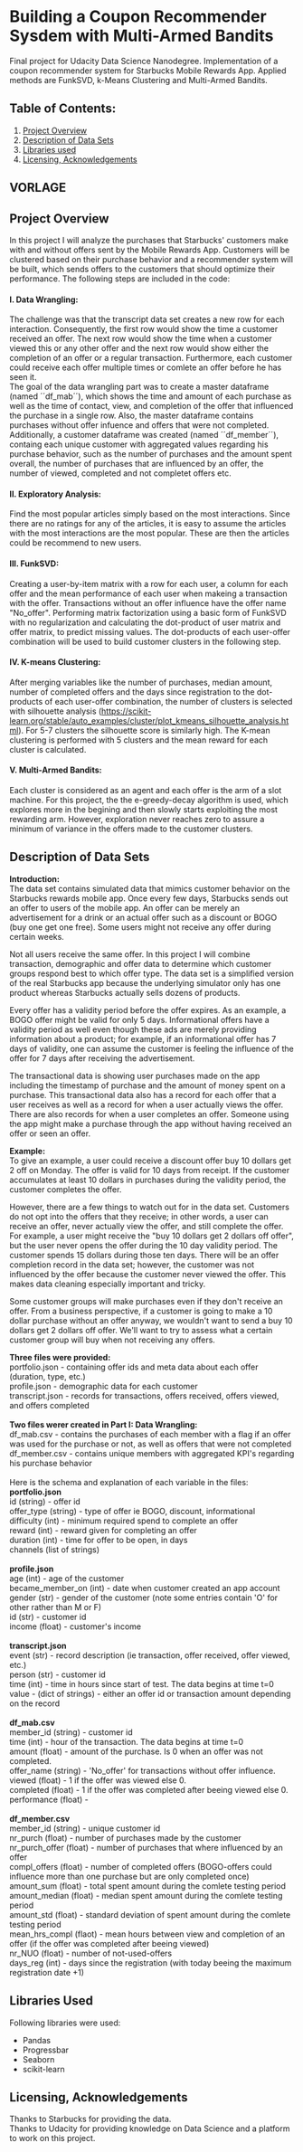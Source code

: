 # Building a Coupon Recommender Sysdem with Multi-Armed Bandits
Final project for Udacity Data Science Nanodegree. Implementation of a coupon recommender system for Starbucks Mobile Rewards App. Applied methods are FunkSVD, k-Means Clustering and Multi-Armed Bandits. 

## **Table of Contents:**
1. [Project Overview](README.md#project-Overview)
2. [Description of Data Sets](README.md#description-of-data-sets)
3. [Libraries used](README.md#libraries-used)
4. [Licensing, Acknowledgements](README.md#licensing-acknowledgements)

## VORLAGE
## **Project Overview**<br/>
In this project I will analyze the purchases that Starbucks' customers make with and without offers sent by the Mobile Rewards App. Customers will be clustered based on their purchase behavior and a recommender system will be built, which sends offers to the customers that should optimize their performance. The following steps are included in the code:

#### I. Data Wrangling: <br/>
The challenge was that the transcript data set creates a new row for each interaction. Consequently, the first row would show the time a customer received an offer. The next row would show the time when a customer viewed this or any other offer and the next row would show either the completion of an offer or a regular transaction. Furthermore, each customer could receive each offer multiple times or comlete an offer before he has seen it.<br/> 
The goal of the data wrangling part was to create a master dataframe (named ´´df_mab´´), which shows the time and amount of each purchase as well as the time of contact, view, and completion of the offer that influenced the purchase in a single row. Also, the master dataframe contains purchases without offer infuence and offers that were not completed.<br/> 
Additionally, a customer dataframe was created (named ´´df_member´´), containg each unique customer with aggregated values regarding his purchase behavior, such as the number of purchases and the amount spent overall, the number of purchases that are influenced by an offer, the number of viewed, completed and not completet offers etc.

#### II. Exploratory Analysis: <br/>
Find the most popular articles simply based on the most interactions. Since there are no ratings for any of the articles, it is easy to assume the articles with the most interactions are the most popular. These are then the articles could be recommend to new users.

#### III. FunkSVD:<br/>
Creating a user-by-item matrix with a row for each user, a column for each offer and the mean performance of each user when makeing a transaction with the offer. Transactions without an offer influence have the offer name "No_offer". Performing matrix factorization using a basic form of FunkSVD with no regularization and calculating the dot-product of user matrix and offer matrix, to predict missing values. The dot-products of each user-offer combination will be used to build customer clusters in the following step.

#### IV. K-means Clustering:<br/>
After merging variables like the number of purchases, median amount, number of completed offers and the days since registration to the dot-products of each user-offer combination, the number of clusters is selected with silhouette analysis (https://scikit-learn.org/stable/auto_examples/cluster/plot_kmeans_silhouette_analysis.html). For 5-7 clusters the silhouette score is similarly high. The K-mean clustering is performed with 5 clusters and the mean reward for each cluster is calculated.

#### V. Multi-Armed Bandits: <br/>
Each cluster is considered as an agent and each offer is the arm of a slot machine. For this project, the the e-greedy-decay algorithm is used, which explores more in the begining and then slowly starts exploiting the most rewarding arm. However, exploration never reaches zero to assure a minimum of variance in the offers made to the customer clusters.

## **Description of Data Sets**<br/>

**Introduction:**<br/>
The data set contains simulated data that mimics customer behavior on the Starbucks rewards mobile app. Once every few days, Starbucks sends out an offer to users of the mobile app. An offer can be merely an advertisement for a drink or an actual offer such as a discount or BOGO (buy one get one free). Some users might not receive any offer during certain weeks.<br/>

Not all users receive the same offer. In this project I will combine transaction, demographic and offer data to determine which customer groups respond best to which offer type. The data set is a simplified version of the real Starbucks app because the underlying simulator only has one product whereas Starbucks actually sells dozens of products.<br/>

Every offer has a validity period before the offer expires. As an example, a BOGO offer might be valid for only 5 days. Informational offers have a validity period as well even though these ads are merely providing information about a product; for example, if an informational offer has 7 days of validity, one can assume the customer is feeling the influence of the offer for 7 days after receiving the advertisement.<br/>

The transactional data is showing user purchases made on the app including the timestamp of purchase and the amount of money spent on a purchase. This transactional data also has a record for each offer that a user receives as well as a record for when a user actually views the offer. There are also records for when a user completes an offer. Someone using the app might make a purchase through the app without having received an offer or seen an offer.<br/>

**Example:**<br/>
To give an example, a user could receive a discount offer buy 10 dollars get 2 off on Monday. The offer is valid for 10 days from receipt. If the customer accumulates at least 10 dollars in purchases during the validity period, the customer completes the offer.<br/>

However, there are a few things to watch out for in the data set. Customers do not opt into the offers that they receive; in other words, a user can receive an offer, never actually view the offer, and still complete the offer. For example, a user might receive the "buy 10 dollars get 2 dollars off offer", but the user never opens the offer during the 10 day validity period. The customer spends 15 dollars during those ten days. There will be an offer completion record in the data set; however, the customer was not influenced by the offer because the customer never viewed the offer. This makes data cleaning especially important and tricky.<br/>

Some customer groups will make purchases even if they don't receive an offer. From a business perspective, if a customer is going to make a 10 dollar purchase without an offer anyway, we wouldn't want to send a buy 10 dollars get 2 dollars off offer. We'll want to try to assess what a certain customer group will buy when not receiving any offers.<br/>

**Three files were provided:**<br/>
portfolio.json - containing offer ids and meta data about each offer (duration, type, etc.)<br/>
profile.json - demographic data for each customer<br/>
transcript.json - records for transactions, offers received, offers viewed, and offers completed<br/>
<br/>
**Two files werer created in Part I: Data Wrangling:**<br/>
df_mab.csv - contains the purchases of each member with a flag if an offer was used for the purchase or not, as well as offers that were not completed<br/>
df_member.csv - contains unique members with aggregated KPI's regarding his purchase behavior<br/>
<br/>
Here is the schema and explanation of each variable in the files:<br/>
**portfolio.json**<br/>
id (string) - offer id<br/>
offer_type (string) - type of offer ie BOGO, discount, informational<br/>
difficulty (int) - minimum required spend to complete an offer<br/>
reward (int) - reward given for completing an offer<br/>
duration (int) - time for offer to be open, in days<br/>
channels (list of strings)<br/>
<br/>
**profile.json**<br/>
age (int) - age of the customer<br/>
became_member_on (int) - date when customer created an app account<br/>
gender (str) - gender of the customer (note some entries contain 'O' for other rather than M or F)<br/>
id (str) - customer id<br/>
income (float) - customer's income<br/>
<br/>
**transcript.json**<br/>
event (str) - record description (ie transaction, offer received, offer viewed, etc.)<br/>
person (str) - customer id<br/>
time (int) - time in hours since start of test. The data begins at time t=0<br/>
value - (dict of strings) - either an offer id or transaction amount depending on the record<br/>
<br/>
**df_mab.csv**<br/>
member_id (string) - customer id <br/>
time (int) - hour of the transaction. The data begins at time t=0<br/>
amount (float) - amount of the purchase. Is 0 when an offer was not completed.<br/>
offer_name (string) - 'No_offer' for transactions without offer influence.<br/>
viewed (float) - 1 if the offer was viewed else 0.<br/>
completed (float) - 1 if the offer was completed after beeing viewed else 0.<br/>
performance (float) - <br/>
<br/>
**df_member.csv**<br/>
member_id (string) - unique customer id <br/>
nr_purch (float) - number of purchases made by the customer<br/>
nr_purch_offer (float) - number of purchases that where influenced by an offer<br/>
compl_offers (float) - number of completed offers (BOGO-offers could influence more than one purchase but are only completed once)<br/>
amount_sum (float) - total spent amount during the comlete testing period<br/>
amount_median (float) - median spent amount during the comlete testing period<br/>
amount_std (float) - standard deviation of spent amount during the comlete testing period<br/>
mean_hrs_compl (flaot) - mean hours between view and completion of an offer (if the offer was completed after beeing viewed)<br/>
nr_NUO (float) - number of not-used-offers<br/>
days_reg (int) - days since the registration (with today beeing the maximum registration date +1)<br/>

## **Libraries Used**<br/>
Following libraries were used:<br/>
- Pandas<br/>
- Progressbar<br/>
- Seaborn<br/>
- scikit-learn<br/>

## **Licensing, Acknowledgements**<br/>
Thanks to Starbucks for providing the data.<br/>
Thanks to Udacity for providing knowledge on Data Science and a platform to work on this project.<br/>

